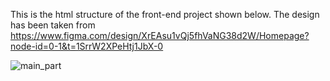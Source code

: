This is the html structure of the front-end project shown below.
The design has been taken from https://www.figma.com/design/XrEAsu1vQj5fhVaNG38d2W/Homepage?node-id=0-1&t=1SrrW2XPeHtj1JbX-0

![main_part](https://github.com/HuGoBass09/holbertonschool-web-development/assets/137891684/8b472775-4aad-4488-bdf6-0ed9a4dffe33)
